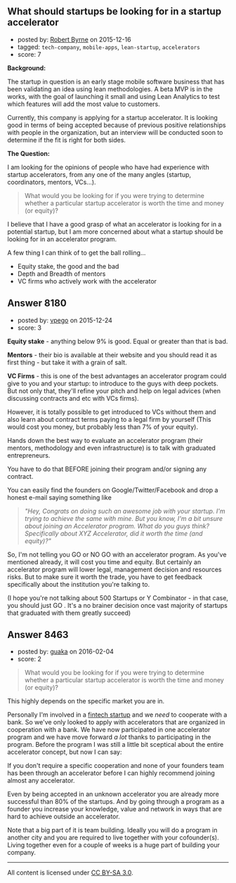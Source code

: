 ## What should startups be looking for in a startup accelerator

- posted by: [Robert Byrne](https://stackexchange.com/users/5232876/robert-byrne) on 2015-12-16
- tagged: `tech-company`, `mobile-apps`, `lean-startup`, `accelerators`
- score: 7

**Background:**

The startup in question is an early stage mobile software business that has been validating an idea using lean methodologies. A beta MVP is in the works, with the goal of launching it small and using Lean Analytics to test which features will add the most value to customers.

Currently, this company is applying for a startup accelerator. It is looking good in terms of being accepted because of previous positive relationships with people in the organization, but an interview will be conducted soon to determine if the fit is right for both sides.

**The Question:**

I am looking for the opinions of people who have had experience with startup accelerators, from any one of the many angles (startup, coordinators, mentors, VCs...).

> What would you be looking for if you were trying to determine whether a particular startup accelerator is worth the time and money (or
> equity)?

I believe that I have a good grasp of what an accelerator is looking for in a potential startup, but I am more concerned about what a startup should be looking for in an accelerator program.

A few thing I can think of to get the ball rolling...

* Equity stake, the good and the bad
* Depth and Breadth of mentors
* VC firms who actively work with the accelerator


## Answer 8180

- posted by: [vpego](https://stackexchange.com/users/7073322/vpego) on 2015-12-24
- score: 3

**Equity stake** - anything below 9% is good. Equal or greater than that is bad.

**Mentors** - their bio is available at their website and you should read it as first thing - but take it with a grain of salt. 

**VC Firms** - this is one of the best advantages an accelerator program could give to you and your startup: to introduce to the guys with deep pockets. But not only that, they'll refine your pitch and help on legal advices (when discussing contracts and etc with VCs firms). 

However, it is totally possible to get introduced to VCs without them and also learn about contract terms paying to a legal firm by yourself (This would cost you money, but probably less than 7% of your equity).

Hands down the best way to evaluate an accelerator program (their mentors, methodology and even infrastructure) is to talk with graduated entrepreneurs.

You have to do that BEFORE joining their program and/or signing any contract. 

You can easily find the founders on Google/Twitter/Facebook and drop a honest e-mail saying something like 

> *"Hey, Congrats on doing such an awesome job with your startup. I'm trying to achieve the same with mine. But you know, I'm a bit unsure
> about joining an Accelerator program. What do you guys think?
> Specifically about XYZ Accelerator, did it worth the time (and
> equity)?"*

So, I'm not telling you GO or NO GO with an accelerator program. As you've mentioned already, it will cost you time and equity. But certainly an accelerator program will lower legal, management decision and resources risks. But to make sure it worth the trade, you have to get feedback specifically about the institution you're talking to.

(I hope you're not talking about 500 Startups or Y Combinator - in that case, you should just GO . It's a no brainer decision once vast majority of startups that graduated with them greatly succeed)




## Answer 8463

- posted by: [guaka](https://stackexchange.com/users/1293564/guaka) on 2016-02-04
- score: 2

> What would you be looking for if you were trying to determine whether a particular startup accelerator is worth the time and money (or equity)?

This highly depends on the specific market you are in.

Personally I'm involved in a [fintech startup](https://www.b2bpay.co/) and we *need* to cooperate with a bank. So we've only looked to apply with accelerators that are organized in cooperation with a bank. We have now participated in one accelerator program and we have move forward *a lot* thanks to participating in the program. Before the program I was still a little bit sceptical about the entire accelerator concept, but now I can say:

If you don't require a specific cooperation and none of your founders team has been through an accelerator before I can highly recommend joining almost any accelerator.

Even by being accepted in an unknown accelerator you are already more successful than 80% of the startups. And by going through a program as a founder you increase your knowledge, value and network in ways that are hard to achieve outside an accelerator.

Note that a big part of it is team building. Ideally you will do a program in another city and you are required to live together with your cofounder(s). Living together even for a couple of weeks is a huge part of building your company.




---

All content is licensed under [CC BY-SA 3.0](https://creativecommons.org/licenses/by-sa/3.0/).
